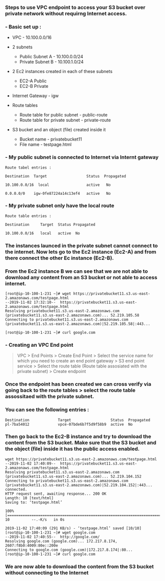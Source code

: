 ### Steps to use VPC endpoint to access your S3 bucket over private network without requirng Internet access.

### - Basic set up :

 * VPC  - 10.100.0.0/16
 * 2 subnets 
   *  Public Subnet A - 10.100.0.0/24
   *  Private Subnet B - 10.100.1.0/24
 
* 2 Ec2 instances created in each of these subnets
  * EC2-A Public
  * EC2-B Private

* Internet Gateway - igw 
* Route tables 
  * Route table for public subnet - public-route
  * Route table for private subnet - private-route
  
 * S3 bucket and an object (file) created inside it
   * Bucket name - privatebucket11
   * File name - testpage.html
 

### - My public subnet is connected to Internet via Internt gateway 

```
Route tabel entries :

Destination  Target                  Status  Propagated

10.100.0.0/16  local                 active   No

0.0.0.0/0    igw-0fe87224a14c13ef4   active   No
```
### - My private subnet only have the local route
```
Route table entries :

Destination     Target  Status Propagated

10.100.0.0/16   local   active  No
```
### The instances launced in the private subnet cannot connect to the internet. Now lets go to the Ec2 instance (Ec2-A) and from there connect the other Ec instance (Ec2-B).

### From the Ec2 instance B we can see that we are not able to download any content from an S3 bucket or not able to access internet.
```
[root@ip-10-100-1-231 ~]# wget https://privatebucket11.s3.us-east-2.amazonaws.com/testpage.html
--2019-11-02 17:32:10--  https://privatebucket11.s3.us-east-2.amazonaws.com/testpage.html
Resolving privatebucket11.s3.us-east-2.amazonaws.com (privatebucket11.s3.us-east-2.amazonaws.com)... 52.219.105.58
Connecting to privatebucket11.s3.us-east-2.amazonaws.com (privatebucket11.s3.us-east-2.amazonaws.com)|52.219.105.58|:443...

[root@ip-10-100-1-231 ~]# curl google.com
```

### - Creating an VPC End point
> VPC > End Points > Create End Point > Select the service name for which you need to create an end point gateway > S3 end point service > Select the route table (Route table assosiated with the private subnet)  > Create endpoint

### Once the endpoint has been created we can cross verify via going back to the route tables > select the route table assossitaed with the private subnet.

### You can see the following entries :
```
Destination             Target                  Status  Propagated
pl-7ba54012             vpce-07bde6b7f5d9f58b9  active  No
```

### Then go back to the Ec2-B instance and try to download the content from the S3 bucket. Make sure that the S3 bucket and the object (file) inside it has the public access enabled.
```
wget https://privatebucket11.s3.us-east-2.amazonaws.com/testpage.html
--2019-11-02 17:40:09--  https://privatebucket11.s3.us-east-2.amazonaws.com/testpage.html
Resolving privatebucket11.s3.us-east-2.amazonaws.com (privatebucket11.s3.us-east-2.amazonaws.com)... 52.219.104.152
Connecting to privatebucket11.s3.us-east-2.amazonaws.com (privatebucket11.s3.us-east-2.amazonaws.com)|52.219.104.152|:443... connected.
HTTP request sent, awaiting response... 200 OK
Length: 10 [text/html]
Saving to: ‘testpage.html’

100%[============================================================================================>] 10          --.-K/s   in 0s      

2019-11-02 17:40:09 (291 KB/s) - ‘testpage.html’ saved [10/10]
[root@ip-10-100-1-231 ~]# wget google.com
--2019-11-02 17:40:55--  http://google.com/
Resolving google.com (google.com)... 172.217.8.174, 2607:f8b0:4009:80e::200e
Connecting to google.com (google.com)|172.217.8.174|:80...
[root@ip-10-100-1-231 ~]# curl google.com

```
### We are now able to download the content from the S3 bucket without connecting to the Internet 





